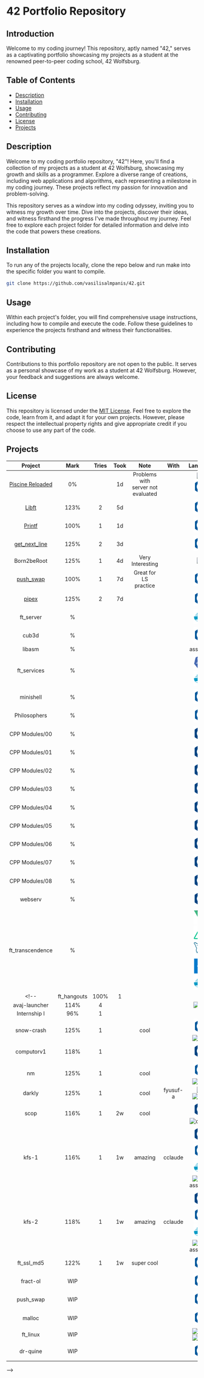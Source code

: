 # 42 Portfolio Repository

## Introduction

Welcome to my coding journey! This repository, aptly named "42," serves as a captivating portfolio showcasing my projects as a student at the renowned peer-to-peer coding school, 42 Wolfsburg.

## Table of Contents

- [Description](#description)
- [Installation](#installation)
- [Usage](#usage)
- [Contributing](#contributing)
- [License](#license)
- [Projects](#projects)

## Description

Welcome to my coding portfolio repository, "42"! Here, you'll find a collection of my projects as a student at 42 Wolfsburg, showcasing my growth and skills as a programmer.
Explore a diverse range of creations, including web applications and algorithms, each representing a milestone in my coding journey. These projects reflect my passion for innovation and problem-solving.

This repository serves as a window into my coding odyssey, inviting you to witness my growth over time. Dive into the projects, discover their ideas, and witness firsthand the progress I've made throughout my journey.
Feel free to explore each project folder for detailed information and delve into the code that powers these creations.

## Installation

To run any of the projects locally, clone the repo below and run make into the specific folder you want to compile.
```bash
git clone https://github.com/vasilisalmpanis/42.git
```

## Usage

Within each project's folder, you will find comprehensive usage instructions, including how to compile and execute the code. Follow these guidelines to experience the projects firsthand and witness their functionalities.

## Contributing

Contributions to this portfolio repository are not open to the public. It serves as a personal showcase of my work as a student at 42 Wolfsburg. However, your feedback and suggestions are always welcome.

## License

This repository is licensed under the [MIT License](LICENSE). Feel free to explore the code, learn from it, and adapt it for your own projects. However, please respect the intellectual property rights and give appropriate credit if you choose to use any part of the code.



## Projects
|      Project     | Mark | Tries | Took |    Note    |       With      | Language |
|:----------------:|:----:|:-----:|:----:|:----------:|:---------------:|:-:|
|<a href="https://github.com/vasilisalmpanis/42/tree/main/Piscine%20Reloaded">Piscine Reloaded</a>  | 0%   |      |   1d  | Problems with server not evaluated |                 |<img src="https://info.varonis.com/hubfs/UNIX%20LOGO@2x.png" alt="c" width="40" height="40"/> <img src="https://raw.githubusercontent.com/devicons/devicon/master/icons/c/c-plain.svg" alt="c" width="40" height="40"/> |
|       <a href="https://github.com/vasilisalmpanis/42/tree/main/libft">Libft</a>       | 123%    |   2   |  5d  |            |                 | <img src="https://raw.githubusercontent.com/devicons/devicon/master/icons/c/c-plain.svg" alt="c" width="40" height="40"/> |
|     <a href="https://github.com/vasilisalmpanis/42/tree/main/ft_printf">Printf</a>    | 100%  |    1  |  1d  |            |                 |  <img src="https://raw.githubusercontent.com/devicons/devicon/master/icons/c/c-plain.svg" alt="c" width="40" height="40"/> |
|   <a href="https://github.com/vasilisalmpanis/42/tree/main/get_next_line">get_next_line</a>  | 125%    |   2   |  3d  |            |                 | <img src="https://raw.githubusercontent.com/devicons/devicon/master/icons/c/c-plain.svg" alt="c" width="40" height="40"/> |
|      Born2beRoot     | 125%    |   1   |  4d  |     Very Interesting   |                 |<img src="https://info.varonis.com/hubfs/UNIX%20LOGO@2x.png" alt="c" width="40" height="40"/>|
|    <a href="https://github.com/vasilisalmpanis/42/tree/main/push_swap">push_swap </a>     |  100% |   1   |   7d  |   Great for LS practice      |                 | <img src="https://raw.githubusercontent.com/devicons/devicon/master/icons/c/c-plain.svg" alt="c" width="40" height="40"/> |
|      <a href="https://github.com/vasilisalmpanis/42/tree/main/pipex">pipex</a>       | 125% |   2    |   7d    |            |                 | <img src="https://raw.githubusercontent.com/devicons/devicon/master/icons/c/c-plain.svg" alt="c" width="40" height="40"/> |
|     ft_server    | %    |      |    |            |                 | <img src="https://raw.githubusercontent.com/devicons/devicon/master/icons/docker/docker-plain.svg" alt="docker" width="40" height="40"/> |
|       cub3d      | %    |      |    |            |                 | <img src="https://raw.githubusercontent.com/devicons/devicon/master/icons/c/c-plain.svg" alt="c" width="40" height="40"/> |
|      libasm      | %    |      |    |             |                 | assembly |
|    ft_services   | %    |      |    |             |                 | <img src="https://raw.githubusercontent.com/devicons/devicon/master/icons/kubernetes/kubernetes-plain.svg" alt="kubernetes" width="40" height="40"/> <img src="https://raw.githubusercontent.com/devicons/devicon/master/icons/docker/docker-plain.svg" alt="docker" width="40" height="40"/> |
|     minishell    | %    |      |    |             |                 | <img src="https://raw.githubusercontent.com/devicons/devicon/master/icons/c/c-plain.svg" alt="c" width="40" height="40"/> |
|   Philosophers   | %    |      |    |           |                 | <img src="https://raw.githubusercontent.com/devicons/devicon/master/icons/c/c-plain.svg" alt="c" width="40" height="40"/> |
|  CPP Modules/00  | %    |      |    |            |                 | <img src="https://raw.githubusercontent.com/devicons/devicon/master/icons/cplusplus/cplusplus-plain.svg" alt="cpp" width="40" height="40"/> |
|  CPP Modules/01  | %    |      |    |            |                 | <img src="https://raw.githubusercontent.com/devicons/devicon/master/icons/cplusplus/cplusplus-plain.svg" alt="cpp" width="40" height="40"/> |
|  CPP Modules/02  | %    |      |   |            |                 | <img src="https://raw.githubusercontent.com/devicons/devicon/master/icons/cplusplus/cplusplus-plain.svg" alt="cpp" width="40" height="40"/> |
|  CPP Modules/03  | %    |      |    |           |                 | <img src="https://raw.githubusercontent.com/devicons/devicon/master/icons/cplusplus/cplusplus-plain.svg" alt="cpp" width="40" height="40"/> |
|  CPP Modules/04  | %    |      |   |            |                 | <img src="https://raw.githubusercontent.com/devicons/devicon/master/icons/cplusplus/cplusplus-plain.svg" alt="cpp" width="40" height="40"/> |
|  CPP Modules/05  | %    |      |   |            |                 | <img src="https://raw.githubusercontent.com/devicons/devicon/master/icons/cplusplus/cplusplus-plain.svg" alt="cpp" width="40" height="40"/> |
|  CPP Modules/06  | %    |      |    |            |                 | <img src="https://raw.githubusercontent.com/devicons/devicon/master/icons/cplusplus/cplusplus-plain.svg" alt="cpp" width="40" height="40"/> |
|  CPP Modules/07  | %    |      |    |            |                 | <img src="https://raw.githubusercontent.com/devicons/devicon/master/icons/cplusplus/cplusplus-plain.svg" alt="cpp" width="40" height="40"/> |
|  CPP Modules/08  | %    |      |   |            |                 | <img src="https://raw.githubusercontent.com/devicons/devicon/master/icons/cplusplus/cplusplus-plain.svg" alt="cpp" width="40" height="40"/> |
|      webserv     | %    |      |    |            |                  | <img src="https://raw.githubusercontent.com/devicons/devicon/master/icons/cplusplus/cplusplus-plain.svg" alt="cpp" width="40" height="40"/> |
| ft_transcendence | %    |      |    |            |                   | <img src="https://raw.githubusercontent.com/devicons/devicon/master/icons/vuejs/vuejs-original.svg" alt="vuejs" width="40" height="40"/> <img src="https://raw.githubusercontent.com/devicons/devicon/master/icons/nuxtjs/nuxtjs-original.svg" alt="nuxtjs" width="40" height="40"/> <img src="https://raw.githubusercontent.com/devicons/devicon/master/icons/mysql/mysql-plain.svg" alt="mysql" width="40" height="40"/> <img src="https://raw.githubusercontent.com/devicons/devicon/master/icons/typescript/typescript-plain.svg" alt="typescript" width="40" height="40"/> <img src="https://raw.githubusercontent.com/devicons/devicon/master/icons/docker/docker-plain.svg" alt="docker" width="40" height="40"/> |
<!-- |    ft_hangouts   | 100% |   1   |     |            |                 | <img src="https://raw.githubusercontent.com/devicons/devicon/master/icons/java/java-plain.svg" alt="java" width="40" height="40"/> <img src="https://raw.githubusercontent.com/devicons/devicon/master/icons/android/android-plain.svg" alt="android" width="40" height="40"/> |
|   avaj-launcher  | 114% |   4   |     |            |                 | <img src="https://raw.githubusercontent.com/devicons/devicon/master/icons/java/java-plain.svg" alt="java" width="40" height="40"/> |
|   Internship I   |  96% |   1   |     |            |                 | n/a |
|    snow-crash    | 125% |   1   |     |    cool    |                 | <img src="https://raw.githubusercontent.com/devicons/devicon/master/icons/c/c-plain.svg" alt="c" width="40" height="40"/> <img src="https://raw.githubusercontent.com/devicons/devicon/master/icons/bash/bash-original.svg" alt="bash" width="40" height="40"/> |
|    computorv1    | 118% |   1   |     |            |                 | <img src="https://raw.githubusercontent.com/devicons/devicon/master/icons/cplusplus/cplusplus-plain.svg" alt="cpp" width="40" height="40"/> |
|        nm        | 125% |   1   |    |    cool    |                 | <img src="https://raw.githubusercontent.com/devicons/devicon/master/icons/c/c-plain.svg" alt="c" width="40" height="40"/> <img src="https://raw.githubusercontent.com/devicons/devicon/master/icons/linux/linux-original.svg" alt="linux" width="40" height="40"/> |
|      darkly      | 125% |   1   |     |    cool    | fyusuf-a        | <img src="https://raw.githubusercontent.com/devicons/devicon/master/icons/php/php-plain.svg" alt="c" width="40" height="40"/> <img src="https://raw.githubusercontent.com/devicons/devicon/master/icons/linux/linux-original.svg" alt="linux" width="40" height="40"/> |
|       scop       | 116% |   1   |   2w  |    cool    |                 | <img src="https://raw.githubusercontent.com/devicons/devicon/master/icons/cplusplus/cplusplus-plain.svg" alt="cpp" width="40" height="40"/> <img src="https://raw.githubusercontent.com/devicons/devicon/master/icons/opengl/opengl-plain.svg" alt="opengl" width="40" height="40"/> |
|       kfs-1      | 116% |   1   |   1w  |   amazing   |    cclaude     | <img src="https://raw.githubusercontent.com/devicons/devicon/master/icons/cplusplus/cplusplus-plain.svg" alt="cpp" width="40" height="40"/> <img src="https://raw.githubusercontent.com/devicons/devicon/master/icons/c/c-plain.svg" alt="c" width="40" height="40"/> <img src="https://raw.githubusercontent.com/devicons/devicon/master/icons/docker/docker-plain.svg" alt="docker" width="40" height="40"/> <img src="https://raw.githubusercontent.com/devicons/devicon/master/icons/linux/linux-original.svg" alt="linux" width="40" height="40"/> assembly |
|       kfs-2      | 118% |   1   |   1w  |   amazing   |    cclaude     | <img src="https://raw.githubusercontent.com/devicons/devicon/master/icons/cplusplus/cplusplus-plain.svg" alt="cpp" width="40" height="40"/> <img src="https://raw.githubusercontent.com/devicons/devicon/master/icons/c/c-plain.svg" alt="c" width="40" height="40"/> <img src="https://raw.githubusercontent.com/devicons/devicon/master/icons/docker/docker-plain.svg" alt="docker" width="40" height="40"/> <img src="https://raw.githubusercontent.com/devicons/devicon/master/icons/linux/linux-original.svg" alt="linux" width="40" height="40"/> assembly |
|    ft_ssl_md5    | 122% |   1   |   1w  | super cool |                 | <img src="https://raw.githubusercontent.com/devicons/devicon/master/icons/c/c-plain.svg" alt="c" width="40" height="40"/> |
|     fract-ol     |  WIP |       |       |            |                 | <img src="https://raw.githubusercontent.com/devicons/devicon/master/icons/c/c-plain.svg" alt="c" width="40" height="40"/> |
|    push_swap     |  WIP |       |       |            |                 | <img src="https://raw.githubusercontent.com/devicons/devicon/master/icons/c/c-plain.svg" alt="c" width="40" height="40"/> |
|      malloc      |  WIP |       |       |            |                 | <img src="https://raw.githubusercontent.com/devicons/devicon/master/icons/c/c-plain.svg" alt="c" width="40" height="40"/> |
|     ft_linux     |  WIP |       |       |            |                 | <img src="https://raw.githubusercontent.com/devicons/devicon/master/icons/linux/linux-original.svg" alt="linux" width="40" height="40"/> <img src="https://raw.githubusercontent.com/devicons/devicon/master/icons/bash/bash-original.svg" alt="bash" width="40" height="40"/> |
|     dr-quine     |  WIP |       |       |            |                 | <img src="https://raw.githubusercontent.com/devicons/devicon/master/icons/c/c-plain.svg" alt="c" width="40" height="40"/> |
 -->
